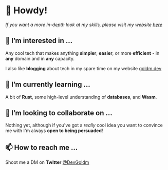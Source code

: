 # 👋 Howdy!

_If you want a more in-depth look at my skills, please visit my website [here](https://goldm.dev/about)_

## 👀 I’m interested in ...
Any cool tech that makes anything **simpler**, **easier**, or more **efficient**  - in **any** domain and in **any** capacity.

I also like **blogging** about tech in my spare time on my website [goldm.dev](https://goldm.dev/blog) 

## 🌱 I’m currently learning ...
A bit of **Rust**, some high-level understanding of **databases**, and **Wasm**.

## 💞️ I’m looking to collaborate on ...
Nothing yet, although if you've got a _really_ cool idea you want to convince me with I'm always **open to being persuaded**!

## 📫 How to reach me ...
Shoot me a DM on **Twitter** [@DevGoldm](https://twitter.com/DevGoldm)
